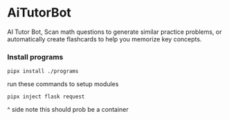 # AiTutorBot
AI Tutor Bot, Scan math questions to generate similar practice problems, or automatically create flashcards to help you memorize key concepts.

### Install programs
```
pipx install ./programs
```
run these commands to setup modules
```
pipx inject flask request
```
^ side note this should prob be a container
